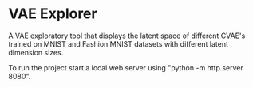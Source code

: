 # VAE Explorer
A VAE exploratory tool that displays the latent space of different CVAE's trained on MNIST and Fashion MNIST datasets with different latent dimension sizes.

To run the project start a local web server using "python -m http.server 8080".